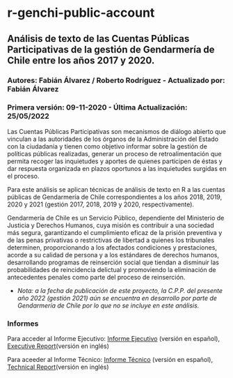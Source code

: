 # r-genchi-public-account

## Análisis de texto de las Cuentas Públicas Participativas de la gestión de Gendarmería de Chile entre los años 2017 y 2020.

### Autores: Fabián Álvarez / Roberto Rodríguez - Actualizado por: Fabián Álvarez

### Primera versión: 09-11-2020 - Última Actualización: 25/05/2022

Las Cuentas Públicas Participativas son mecanismos de diálogo abierto que vinculan a las autoridades de los órganos de la Administración del Estado con la ciudadanía y tienen como objetivo informar sobre la gestión de políticas públicas realizadas, generar un proceso de retroalimentación que permita recoger las inquietudes y aportes de quienes participen de éstas y dar respuesta organizada en plazos oportunos a las inquietudes surgidas en el proceso.

Para este análisis se aplican técnicas de análisis de texto en R a las cuentas públicas de Gendarmería de Chile correspondientes a los años 2018, 2019, 2020 y 2021 (gestión 2017, 2018, 2019 y 2020, respectivamente).

Gendarmería de Chile es un Servicio Público, dependiente del Ministerio de Justicia y Derechos Humanos, cuya misión es contribuir a una sociedad más segura, garantizando el cumplimiento eficaz de la prisión preventiva y de las penas privativas o restrictivas de libertad a quienes los tribunales determinen, proporcionando a los afectados condiciones y prestaciones, acorde a su calidad de persona y a los estándares de derechos humanos, desarrollando programas de reinserción social que tiendan a disminuir las probabilidades de reincidencia delictual y promoviendo la eliminación de antecedentes penales como parte del proceso de reinserción.

- *Nota: a la fecha de publicación de este proyecto, la C.P.P. del presente año 2022 (gestión 2021) aún se encuentra en desarrollo por parte de Gendarmería de Chile por lo que no se incluye en este análisis.*

### Informes

Para acceder al Informe Ejecutivo: [Informe Ejecutivo](https://github.com/fa-alvarez/r-genchi-public-account/blob/main/output/executive-reports/genchi-executive-report_es.pdf) (versión en español), [Executive Report](https://github.com/fa-alvarez/r-genchi-public-account/blob/main/output/executive-reports/genchi-executive-report_en.pdf)(versión en inglés)

Para aceeder al Informe Técnico: [Informe Técnico](https://htmlpreview.github.io/?https://raw.githubusercontent.com/fa-alvarez/r-genchi-public-account/main/output/technical-reports/genchi-technical-report_es.html) (versión en español), [Technical Report](https://htmlpreview.github.io/?https://raw.githubusercontent.com/fa-alvarez/r-genchi-public-account/main/output/technical-reports/genchi-technical-report_en.html)(versión en inglés)

